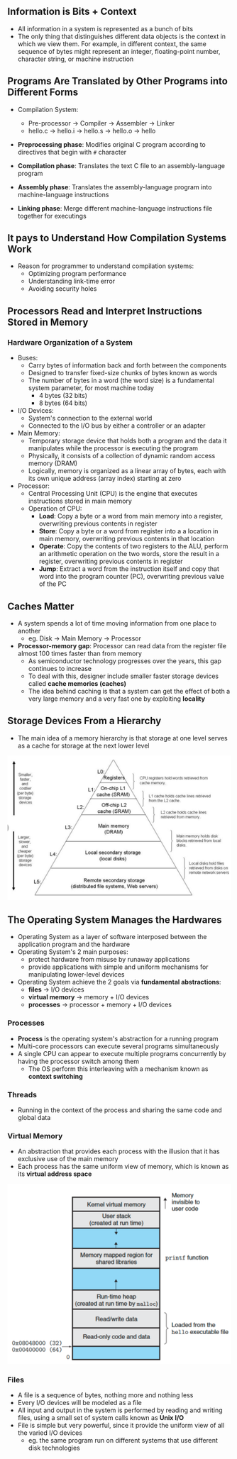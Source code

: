 ## Information is Bits + Context

- All information in a system is represented as a bunch of bits
- The only thing that distinguishes different data objects is the context in which we view them. For example, in different context, the same sequence of bytes might represent an integer, floating-point number, character string, or machine instruction

## Programs Are Translated by Other Programs into Different Forms

- Compilation System:
  - Pre-processor -> Compiler -> Assembler -> Linker
  - hello.c -> hello.i -> hello.s -> hello.o -> hello

- **Preprocessing phase**: Modifies original C program according to directives that begin with `#` character
- **Compilation phase**: Translates the text C file to an assembly-language program
- **Assembly phase**: Translates the assembly-language program into machine-language instructions
- **Linking phase**: Merge different machine-language instructions file together for executings

## It pays to Understand How Compilation Systems Work

- Reason for programmer to understand compilation systems:
  - Optimizing program performance
  - Understanding link-time error
  - Avoiding security holes

## Processors Read and Interpret Instructions Stored in Memory

### Hardware Organization of a System

- Buses:
  - Carry bytes of information back and forth between the components
  - Designed to transfer fixed-size chunks of bytes known as words
  - The number of bytes in a word (the word size) is a fundamental system parameter, for most machine today
    - 4 bytes (32 bits)
    - 8 bytes (64 bits)
- I/O Devices:
  - System's connection to the external world
  - Connected to the I/O bus by either a controller or an adapter
- Main Memory:
  - Temporary storage device that holds both a program and the data it manipulates while the processor is executing the program
  - Physically, it consists of a collection of dynamic random access memory (DRAM)
  - Logically, memory is organized as a linear array of bytes, each with its own unique address (array index) starting at zero
- Processor:
  - Central Processing Unit (CPU) is the engine that executes instructions stored in main memory
  - Operation of CPU:
    - **Load**: Copy a byte or a word from main memory into a register, overwriting previous contents in register
    - **Store**: Copy a byte or a word from register into a a location in main memory, overwriting previous contents in that location
    - **Operate**: Copy the contents of two registers to the ALU, perform an arithmetic operation on the two words, store the result in a register, overwriting previous contents in register
    - **Jump**: Extract a word from the instruction itself and copy that word into the program counter (PC), overwriting previous value of the PC

## Caches Matter

- A system spends a lot of time moving information from one place to another
  - eg. Disk -> Main Memory -> Processor
- **Processor-memory gap**: Processor can read data from the register file almost 100 times faster than from memory
  - As semiconductor technology progresses over the years, this gap continues to increase
  - To deal with this, designer include smaller faster storage devices called **cache memories (caches)**
  - The idea behind caching is that a system can get the effect of both a very large memory and a very fast one by exploiting **locality**

## Storage Devices From a Hierarchy

- The main idea of a memory hierarchy is that storage at one level serves as a cache for storage at the next lower level

![](./memory_hierarchy.png)

## The Operating System Manages the Hardwares

- Operating System as a layer of software interposed between the application program and the hardware
- Operating System's 2 main purposes:
  - protect hardware from misuse by runaway applications
  - provide applications with simple and uniform mechanisms for manipulating lower-level devices
- Operating System achieve the 2 goals via **fundamental abstractions**:
  - **files** -> I/O devices
  - **virtual memory** -> memory + I/O devices
  - **processes** -> processor + memory + I/O devices

### Processes

- **Process** is the operating system's abstraction for a running program
- Multi-core processors can execute several programs simultaneously
- A single CPU can appear to execute multiple programs concurrently by having the processor switch among them
  - The OS perform this interleaving with a mechanism known as **context switching**

### Threads

- Running in the context of the process and sharing the same code and global data

### Virtual Memory

- An abstraction that provides each process with the illusion that it has exclusive use of the main memory
- Each process has the same uniform view of memory, which is known as its **virtual address space**

![](./virtual_memory_space.png)

### Files

- A file is a sequence of bytes, nothing more and nothing less
- Every I/O devices will be modeled as a file
- All input and output in the system is performed by reading and writing files, using a small set of system calls known as **Unix I/O**
- File is simple but very powerful, since it provide the uniform view of all the varied I/O devices
  - eg. the same program run on different systems that use different disk technologies